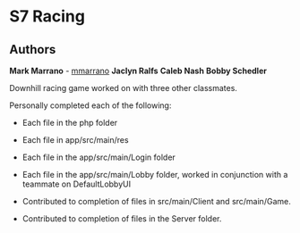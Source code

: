 # S7 Racing

## Authors

**Mark Marrano** - [mmarrano](https://github.com/mmarrano)
**Jaclyn Ralfs**
**Caleb Nash**
**Bobby Schedler**

Downhill racing game worked on with three other classmates.

Personally completed each of the following:
  - Each file in the php folder
  - Each file in app/src/main/res
  - Each file in the app/src/main/Login folder
  - Each file in the app/src/main/Lobby folder, worked in conjunction with a teammate on DefaultLobbyUI
  
  - Contributed to completion of files in src/main/Client and src/main/Game.
  - Contributed to completion of files in the Server folder.
